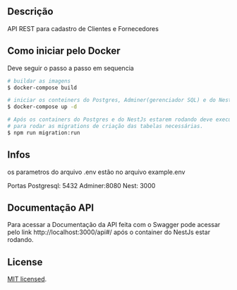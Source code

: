 ## Descrição

API REST para cadastro de Clientes e Fornecedores


## Como iniciar pelo Docker
Deve seguir o passo a passo em sequencia
```bash
# buildar as imagens
$ docker-compose build

# iniciar os conteiners do Postgres, Adminer(gerenciador SQL) e do NestJS
$ docker-compose up -d

# Após os containers do Postgres e do NestJs estarem rodando deve executar o comando a seguir
# para rodar as migrations de criação das tabelas necessárias.
$ npm run migration:run
```

## Infos

os parametros do arquivo .env estão no arquivo example.env

Portas
Postgresql: 5432
Adminer:8080
Nest: 3000

## Documentação API

Para acessar a Documentação da API feita com o Swagger pode acessar pelo link http://localhost:3000/api#/ após o container do NestJs estar rodando.



## License

[MIT licensed](LICENSE).
